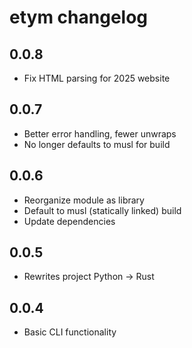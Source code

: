 # etym changelog

## 0.0.8

* Fix HTML parsing for 2025 website

## 0.0.7

* Better error handling, fewer unwraps
* No longer defaults to musl for build

## 0.0.6

* Reorganize module as library
* Default to musl (statically linked) build
* Update dependencies

## 0.0.5

* Rewrites project Python -> Rust

## 0.0.4

* Basic CLI functionality

